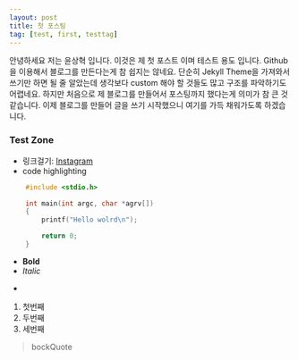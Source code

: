 ```yaml
---
layout: post
title: 첫 포스팅
tag: [test, first, testtag]
---
```


안녕하세요 저는 윤상혁 입니다. 이것은 제 첫 포스트 이며 테스트 용도 입니다.
Github을 이용해서 블로그를 만든다는게 참 쉽지는 않네요.
단순히 Jekyll Theme을 가져와서 쓰기만 하면 될 줄 알았는데 생각보다 custom 해야 할 것들도 많고 구조를 파악하기도 어렵네요.
하지만 처음으로 제 블로그를 만들어서 포스팅까지 했다는게 의미가 참 큰 것 같습니다.
이제 블로그를 만들어 글을 쓰기 시작했으니 여기를 가득 채워가도록 하겠습니다.

### Test Zone

* 링크걸기: [Instagram](https://www.instagram.com/y_sanghyuk/)
* code highlighting
```C
    #include <stdio.h>

    int main(int argc, char *agrv[])
    {
        printf("Hello wolrd\n");

        return 0;
    }
```
* **Bold**
* *Italic*
* ~~~cancel line~~

1. 첫번째
2. 두번째
3. 세번째

> bockQuote

